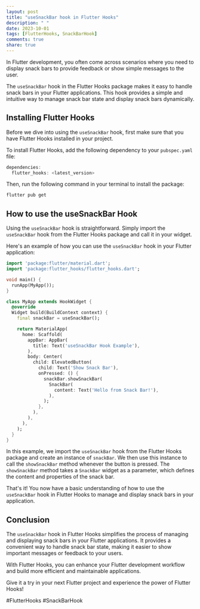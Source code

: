 ```yaml
---
layout: post
title: "useSnackBar hook in Flutter Hooks"
description: " "
date: 2023-10-01
tags: [FlutterHooks, SnackBarHook]
comments: true
share: true
---
```


In Flutter development, you often come across scenarios where you need to display snack bars to provide feedback or show simple messages to the user. 

The `useSnackBar` hook in the Flutter Hooks package makes it easy to handle snack bars in your Flutter applications. This hook provides a simple and intuitive way to manage snack bar state and display snack bars dynamically.

## Installing Flutter Hooks

Before we dive into using the `useSnackBar` hook, first make sure that you have Flutter Hooks installed in your project. 

To install Flutter Hooks, add the following dependency to your `pubspec.yaml` file:

```dart
dependencies:
  flutter_hooks: <latest_version>
```

Then, run the following command in your terminal to install the package:

```bash
flutter pub get
```

## How to use the useSnackBar Hook

Using the `useSnackBar` hook is straightforward. Simply import the `useSnackBar` hook from the Flutter Hooks package and call it in your widget.

Here's an example of how you can use the `useSnackBar` hook in your Flutter application:

```dart
import 'package:flutter/material.dart';
import 'package:flutter_hooks/flutter_hooks.dart';

void main() {
  runApp(MyApp());
}

class MyApp extends HookWidget {
  @override
  Widget build(BuildContext context) {
    final snackBar = useSnackBar();

    return MaterialApp(
      home: Scaffold(
        appBar: AppBar(
          title: Text('useSnackBar Hook Example'),
        ),
        body: Center(
          child: ElevatedButton(
            child: Text('Show Snack Bar'),
            onPressed: () {
              snackBar.showSnackBar(
                SnackBar(
                  content: Text('Hello from Snack Bar!'),
                ),
              );
            },
          ),
        ),
      ),
    );
  }
}

```

In this example, we import the `useSnackBar` hook from the Flutter Hooks package and create an instance of `snackBar`. We then use this instance to call the `showSnackBar` method whenever the button is pressed. The `showSnackBar` method takes a `SnackBar` widget as a parameter, which defines the content and properties of the snack bar.

That's it! You now have a basic understanding of how to use the `useSnackBar` hook in Flutter Hooks to manage and display snack bars in your application.

## Conclusion

The `useSnackBar` hook in Flutter Hooks simplifies the process of managing and displaying snack bars in your Flutter applications. It provides a convenient way to handle snack bar state, making it easier to show important messages or feedback to your users.

With Flutter Hooks, you can enhance your Flutter development workflow and build more efficient and maintainable applications.

Give it a try in your next Flutter project and experience the power of Flutter Hooks!

#FlutterHooks #SnackBarHook